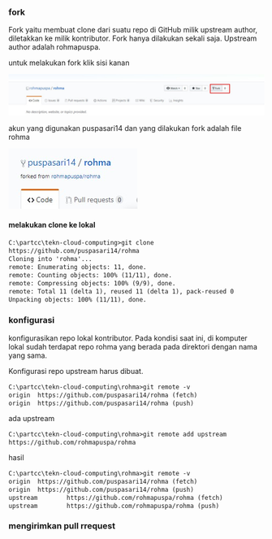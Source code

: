 ### fork
Fork yaitu membuat clone dari suatu repo di GitHub milik upstream author, diletakkan ke milik kontributor. Fork hanya dilakukan sekali saja. Upstream author adalah rohmapuspa.

untuk melakukan fork klik sisi kanan 

![alt text](https://github.com/puspasari14/tekn-cloud-computing/blob/master/minggu-01/fork.jpg "awal")

akun yang digunakan puspasari14 dan yang dilakukan fork adalah file rohma

![alt text](https://github.com/puspasari14/tekn-cloud-computing/blob/master/minggu-01/fork1.jpg "dua")

#### melakukan clone ke lokal
```
C:\partcc\tekn-cloud-computing>git clone https://github.com/puspasari14/rohma
Cloning into 'rohma'...
remote: Enumerating objects: 11, done.
remote: Counting objects: 100% (11/11), done.
remote: Compressing objects: 100% (9/9), done.
remote: Total 11 (delta 1), reused 11 (delta 1), pack-reused 0
Unpacking objects: 100% (11/11), done.
```

### konfigurasi
konfigurasikan repo lokal kontributor. Pada kondisi saat ini, di komputer lokal sudah terdapat repo rohma yang berada pada direktori dengan nama yang sama.

 Konfigurasi repo upstream harus dibuat.

```
C:\partcc\tekn-cloud-computing\rohma>git remote -v
origin  https://github.com/puspasari14/rohma (fetch)
origin  https://github.com/puspasari14/rohma (push)
```
ada upstream
```
C:\partcc\tekn-cloud-computing\rohma>git remote add upstream https://github.com/rohmapuspa/rohma
```
hasil
```
C:\partcc\tekn-cloud-computing\rohma>git remote -v
origin  https://github.com/puspasari14/rohma (fetch)
origin  https://github.com/puspasari14/rohma (push)
upstream        https://github.com/rohmapuspa/rohma (fetch)
upstream        https://github.com/rohmapuspa/rohma (push)
```

### mengirimkan pull rrequest
